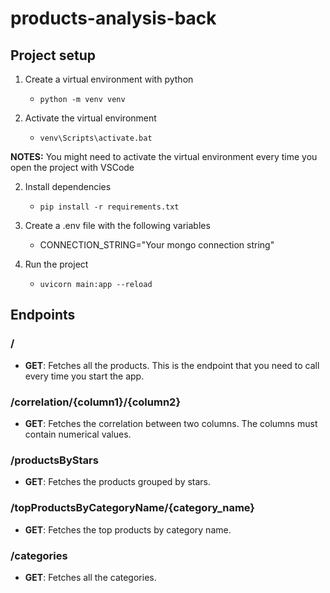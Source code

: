 # products-analysis-back

## Project setup

1. Create a virtual environment with python

    - `python -m venv venv`

2. Activate the virtual environment

    - `venv\Scripts\activate.bat`

**NOTES:** You might need to activate the virtual environment every time you open the project with VSCode
    
2. Install dependencies

    - ```pip install -r requirements.txt```
    
3. Create a .env file with the following variables

    - CONNECTION_STRING="Your mongo connection string"

4. Run the project

    - ```uvicorn main:app --reload```

## Endpoints

### /

- **GET**: Fetches all the products. This is the endpoint that you need to call every time you start the app.

### /correlation/{column1}/{column2}

- **GET**: Fetches the correlation between two columns. The columns must contain numerical values.

### /productsByStars

- **GET**: Fetches the products grouped by stars.

### /topProductsByCategoryName/{category_name}

- **GET**: Fetches the top products by category name.

### /categories

- **GET**: Fetches all the categories.